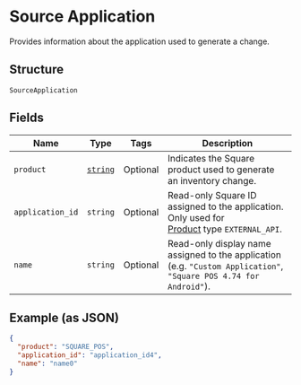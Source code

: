 
# Source Application

Provides information about the application used to generate a change.

## Structure

`SourceApplication`

## Fields

| Name | Type | Tags | Description |
|  --- | --- | --- | --- |
| `product` | [`string`](/doc/models/product.md) | Optional | Indicates the Square product used to generate an inventory change. |
| `application_id` | `string` | Optional | Read-only Square ID assigned to the application. Only used for<br>[Product](#type-product) type `EXTERNAL_API`. |
| `name` | `string` | Optional | Read-only display name assigned to the application<br>(e.g. `"Custom Application"`, `"Square POS 4.74 for Android"`). |

## Example (as JSON)

```json
{
  "product": "SQUARE_POS",
  "application_id": "application_id4",
  "name": "name0"
}
```

